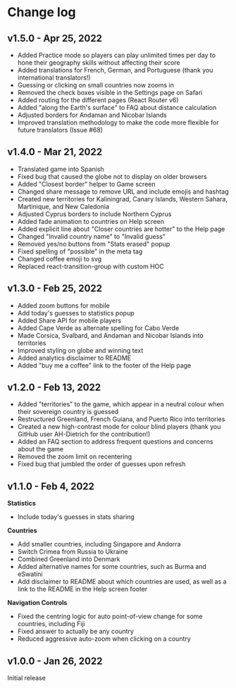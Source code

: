 # Change log

## v1.5.0 - Apr 25, 2022
- Added Practice mode so players can play unlimited times per day to hone their geography skills without affecting their score
- Added translations for French, German, and Portuguese (thank you international translators!)
- Guessing or clicking on small countries now zooms in
- Removed the check boxes visible in the Settings page on Safari
- Added routing for the different pages (React Router v6)
- Added "along the Earth's surface" to FAQ about distance calculation
- Adjusted borders for Andaman and Nicobar Islands
- Improved translation methodology to make the code more flexible for future translators (Issue #68)

## v1.4.0 - Mar 21, 2022
- Translated game into Spanish
- Fixed bug that caused the globe not to display on older browsers
- Added "Closest border" helper to Game screen
- Changed share message to remove URL and include emojis and hashtag
- Created new territories for Kaliningrad, Canary Islands, Western Sahara, Martinique, and New Caledonia
- Adjusted Cyprus borders to include Northern Cyprus
- Added fade animation to countries on Help screen
- Added explicit line about "Closer countries are hotter" to the Help page
- Changed "Invalid country name" to "Invalid guess"
- Removed yes/no buttons from "Stats erased" popup
- Fixed spelling of "possible" in the meta tag
- Changed coffee emoji to svg
- Replaced react-transition-group with custom HOC

## v1.3.0 - Feb 25, 2022
- Added zoom buttons for mobile
- Add today's guesses to statistics popup
- Added Share API for mobile players
- Added Cape Verde as alternate spelling for Cabo Verde
- Made Corsica, Svalbard, and Andaman and Nicobar Islands into territories
- Improved styling on globe and winning text
- Added analytics disclaimer to README
- Added "buy me a coffee" link to the footer of the Help page

## v1.2.0 - Feb 13, 2022

- Added "territories" to the game, which appear in a neutral colour when their sovereign country is guessed
- Restructured Greenland, French Guiana, and Puerto Rico into territories
- Created a new high-contrast mode for colour blind players (thank you GitHub user AH-Dietrich for the contribution!)
- Added an FAQ section to address frequent questions and concerns about the game
- Removed the zoom limit on recentering
- Fixed bug that jumbled the order of guesses upon refresh

## v1.1.0 - Feb 4, 2022

**Statistics**
- Include today's guesses in stats sharing

**Countries**
- Add smaller countries, including Singapore and Andorra
- Switch Crimea from Russia to Ukraine
- Combined Greenland into Denmark
- Added alternative names for some countries, such as Burma and eSwatini
- Add disclaimer to README about which countries are used, as well as a link to the README in the Help screen footer 

**Navigation Controls**
- Fixed the centring logic for auto point-of-view change for some countries, including Fiji
- Fixed answer to actually be any country
- Reduced aggressive auto-zoom when clicking on a country


## v1.0.0 - Jan 26, 2022

Initial release